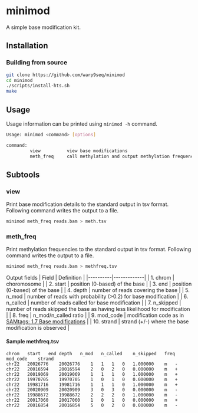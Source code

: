# minimod

A simple base modification kit.

## Installation
### Building from source
```bash
git clone https://github.com/warp9seq/minimod
cd minimod
./scripts/install-hts.sh
make
```

## Usage
Usage information can be printed using ```minimod -h``` command.
```bash
Usage: minimod <command> [options]

command:
         view          view base modifications
         meth_freq     call methylation and output methylation frequency
```

## Subtools
### view
Print base modification details to the standard output in tsv format. Following command writes the output to a file.
```bash
minimod meth_freq reads.bam > meth.tsv

```
<!-- | Field    | Definition    |
|----------|-------------|
| 1. read_id | name of the read |
| 2. read_pos | 0 based position of the base on read sequence |
| 3. ref_pos   | 0 based position of the base on reference sequence |
| 4. chrom | chromosome name |
| 5. mod_strand |  |
| 6. ref_strand |  |
| 7. ref_mod_strand |  |
| 8. fw_soft_clipped_start |  |
| 9. fw_soft_clipped_end |  |
| 10. read_length |  |
| 11. mod_qual |  |
| 12. mod_code |  |
| 13. base_qual |  |
| 14. ref_kmer |  |
| 15. query_kmer |  |
| 16. canonical_base |  |
| 17. modified_primary_base |  |
| 18. inferred |  |
| 19. flag |  | -->

### meth_freq
Print methylation frequencies to the standard output in tsv format. Following command writes the output to a file.
```bash
minimod meth_freq reads.bam > methfreq.tsv
```

Output fields
| Field    | Definition    |
|----------|-------------|
| 1. chrom | choromosome |
| 2. start | position (0-based) of the base |
| 3. end   | position (0-based) of the base |
| 4. depth | number of reads covering the base |
| 5. n_mod | number of reads with probability (>0.2) for base modification |
| 6. n_called | number of reads called for base modification |
| 7. n_skipped | number of reads skipped the base as having less likelihood for modification |
| 8. freq | n_mod/n_called ratio |
| 9. mod_code | modification code as in [SAMtags: 1.7 Base modifications](https://github.com/samtools/hts-specs/blob/master/SAMtags.pdf) |
| 10. strand | strand (+/-) where the base modification is observed |

#### Sample methfreq.tsv
```
chrom	start	end	depth	n_mod	n_called	n_skipped	freq	mod_code	strand
chr22	20026776	20026776	1	1	1	0	1.000000	m	-
chr22	20016594	20016594	2	0	2	0	0.000000	m	+
chr22	20019069	20019069	1	1	1	0	1.000000	m	+
chr22	19970705	19970705	1	0	1	0	0.000000	m	+
chr22	19981716	19981716	1	1	1	0	1.000000	m	+
chr22	20020909	20020909	3	0	3	0	0.000000	m	-
chr22	19988672	19988672	2	2	2	0	1.000000	m	-
chr22	20017060	20017060	1	0	1	0	0.000000	m	+
chr22	20016854	20016854	5	0	2	0	0.000000	m	-
```